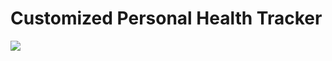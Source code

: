# Customized Personal Health Tracker

<a href='https://www.linkpicture.com/view.php?img=LPic645b73f12ea98836219032'><img src="https://www.linkpicture.com/q/Epona_Temp.png"/></a>

